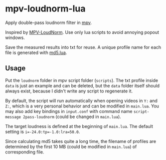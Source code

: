 # mpv-loudnorm-lua

Apply double-pass loudnorm filter in [mpv](https://mpv.io/).

Inspired by [MPV-LoudNorm](https://github.com/ThinkMcFlyThink/MPV-LoudNorm). Use only lua scripts to avoid annoying popout windows.

Save the measured results into txt for reuse. A unique profile name for each file is generated with [md5.lua](https://github.com/kikito/md5.lua).

## Usage

Put the `loudnorm` folder in mpv script folder (`scripts`). The txt profile inside `data` is just an example and can be deleted, but the `data` folder itself should always exist, because I didn't write any script to regenerate it.

By default, the script will run automatically when opening videos in `Y:` and `Z:`, which is a very personal behavior and can be modified in `main.lua`. You may also add key bindings in `input.conf` with command name `script-message 2pass-loudnorm` (could be changed in `main.lua`).

The target loudness is defined at the beginning of `main.lua`. The default setting is `i=-24.0:tp=-1.0:lra=50.0`.

Since calculating md5 takes quite a long time, the filename of profiles are determined by the first 10 MB (could be modified in `main.lua`) of corresponding file.
